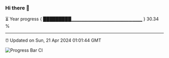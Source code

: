 ### Hi there 👋

⏳ Year progress { █████████▁▁▁▁▁▁▁▁▁▁▁▁▁▁▁▁▁▁▁▁▁ } 30.34 %

---

⏰ Updated on Sun, 21 Apr 2024 01:01:44 GMT

![Progress Bar CI](https://github.com/JuvenileQ/Progress-Bar-CI/workflows/main/badge.svg)
